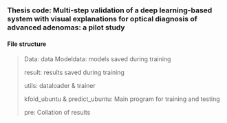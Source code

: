 ### Thesis code: Multi-step validation of a deep learning-based system with visual explanations for optical diagnosis of advanced adenomas: a pilot study
#### File structure
> Data: data
> Modeldata: models saved during training
> 
> result: results saved during training
> 
> utils: dataloader & trainer
> 
> kfold_ubuntu & predict_ubuntu: Main program for training and testing
> 
> pre: Collation of results
